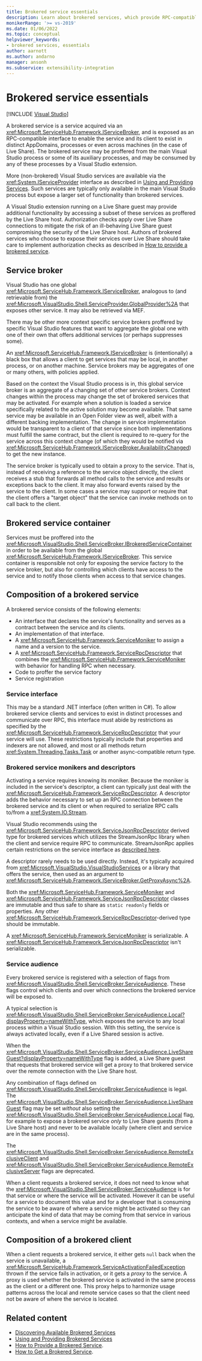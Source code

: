 ```yaml
---
title: Brokered service essentials
description: Learn about brokered services, which provide RPC-compatible interfaces to VS functionality.
monikerRange: '>= vs-2019'
ms.date: 01/06/2022
ms.topic: conceptual
helpviewer_keywords:
- brokered services, essentials
author: aarnott
ms.author: andarno
manager: ansonh
ms.subservice: extensibility-integration
---
```

# Brokered service essentials

 [!INCLUDE [Visual Studio](~/includes/applies-to-version/vs-windows-only.md)]

A brokered service is a service acquired via an <xref:Microsoft.ServiceHub.Framework.IServiceBroker>,
and is exposed as an RPC-compatible interface to enable the service and its client to exist in distinct AppDomains, processes or even across machines (in the case of Live Share).
The brokered service may be proffered from the main Visual Studio process or some of its auxiliary processes, and may be consumed by any of these processes by a Visual Studio extension.

More (non-brokered) Visual Studio services are available via the <xref:System.IServiceProvider> interface
as described in [Using and Providing Services](../using-and-providing-services.md).
Such services are typically only available in the main Visual Studio process but expose a larger set of functionality than brokered services.

A Visual Studio extension running on a Live Share guest may provide additional functionality by accessing a subset of these services as proffered by the Live Share host.
Authorization checks apply over Live Share connections to mitigate the risk of an ill-behaving Live Share guest compromising the security of the Live Share host.
Authors of brokered services who choose to expose their services over Live Share should take care to implement authorization checks as described in [How to provide a brokered service](../how-to-provide-brokered-service.md).

## Service broker

Visual Studio has one global <xref:Microsoft.ServiceHub.Framework.IServiceBroker>, analogous to (and retrievable from) the <xref:Microsoft.VisualStudio.Shell.ServiceProvider.GlobalProvider%2A> that exposes other service.
It may also be retrieved via MEF.

There may be other more context specific service brokers proffered by specific Visual Studio features that want to aggregate the global one with one of their own that offers additional services (or perhaps suppresses some).

An <xref:Microsoft.ServiceHub.Framework.IServiceBroker> is (intentionally) a black box that allows a client to get services that may be local, in another process, or on another machine.
Service brokers may be aggregates of one or many others, with policies applied.

Based on the context the Visual Studio process is in, this global service broker is an aggregate of a changing set of other service brokers.
Context changes within the process may change the set of brokered services that may be activated.
For example when a solution is loaded a service specifically related to the active solution may become available.
That same service may be available in an Open Folder view as well, albeit with a different backing implementation.
The change in service implementation would be transparent to a client of that service since both implementations must fulfill the same contract, but the client is required to re-query for the service across this context change (of which they would be notified via <xref:Microsoft.ServiceHub.Framework.IServiceBroker.AvailabilityChanged>) to get the new instance.

The service broker is typically used to obtain a proxy to the service.
That is, instead of receiving a reference to the service object directly, the client receives a stub that forwards all method calls to the service and results or exceptions back to the client.
It may also forward events raised by the service to the client.
In some cases a service may support or require that the client offers a "target object" that the service can invoke methods on to call back to the client.

## Brokered service container

Services must be proffered into the <xref:Microsoft.VisualStudio.Shell.ServiceBroker.IBrokeredServiceContainer> in order to be available from the global <xref:Microsoft.ServiceHub.Framework.IServiceBroker>.
This service container is responsible not only for exposing the service factory to the service broker,
but also for controlling which clients have access to the service and to notify those clients when access to that service changes.

## Composition of a brokered service

A brokered service consists of the following elements:

- An interface that declares the service's functionality and serves as a contract between the service and its clients.
- An implementation of that interface.
- A <xref:Microsoft.ServiceHub.Framework.ServiceMoniker> to assign a name and a version to the service.
- A <xref:Microsoft.ServiceHub.Framework.ServiceRpcDescriptor> that combines the <xref:Microsoft.ServiceHub.Framework.ServiceMoniker> with behavior for handling RPC when necessary.
- Code to proffer the service factory
- Service registration

### Service interface

This may be a standard .NET interface (often written in C#).
To allow brokered service clients and services to exist in distinct processes and communicate over RPC, this interface must abide by restrictions as specified by the <xref:Microsoft.ServiceHub.Framework.ServiceRpcDescriptor> that your service will use.
These restrictions typically include that properties and indexers are not allowed, and most or all methods return <xref:System.Threading.Tasks.Task> or another async-compatible return type.

### Brokered service monikers and descriptors

Activating a service requires knowing its moniker.
Because the moniker is included in the service's descriptor, a client can typically just deal with the <xref:Microsoft.ServiceHub.Framework.ServiceRpcDescriptor>.
A descriptor adds the behavior necessary to set up an RPC connection between the brokered service and its client
or when required to serialize RPC calls to/from a <xref:System.IO.Stream>.

Visual Studio recommends using the <xref:Microsoft.ServiceHub.Framework.ServiceJsonRpcDescriptor> derived type for brokered services which utilizes the StreamJsonRpc library when the client and service require RPC to communicate.
StreamJsonRpc applies certain restrictions on the service interface as [described here](https://github.com/microsoft/vs-streamjsonrpc/blob/main/doc/dynamicproxy.md).

A descriptor rarely needs to be used directly.
Instead, it's typically acquired from <xref:Microsoft.VisualStudio.VisualStudioServices> or a library that offers the service, then used as an argument to <xref:Microsoft.ServiceHub.Framework.IServiceBroker.GetProxyAsync%2A>.

Both the <xref:Microsoft.ServiceHub.Framework.ServiceMoniker> and <xref:Microsoft.ServiceHub.Framework.ServiceJsonRpcDescriptor> classes are immutable and thus safe to share as `static readonly` fields or properties.
Any other <xref:Microsoft.ServiceHub.Framework.ServiceRpcDescriptor>-derived type should be immutable.

A <xref:Microsoft.ServiceHub.Framework.ServiceMoniker> is serializable.
A <xref:Microsoft.ServiceHub.Framework.ServiceJsonRpcDescriptor> isn't serializable.

### Service audience

Every brokered service is registered with a selection of flags from <xref:Microsoft.VisualStudio.Shell.ServiceBroker.ServiceAudience>.
These flags control which clients and over which connections the brokered service will be exposed to.

A typical selection is <xref:Microsoft.VisualStudio.Shell.ServiceBroker.ServiceAudience.Local?displayProperty=nameWithType>, which exposes the service to any local process within a Visual Studio session.
With this setting, the service is always activated locally, even if a Live Shared session is active.

When the <xref:Microsoft.VisualStudio.Shell.ServiceBroker.ServiceAudience.LiveShareGuest?displayProperty=nameWithType> flag is added, a Live Share guest that requests that brokered service will get a proxy to that brokered service over the remote connection with the Live Share host.

Any combination of flags defined on <xref:Microsoft.VisualStudio.Shell.ServiceBroker.ServiceAudience> is legal.
The <xref:Microsoft.VisualStudio.Shell.ServiceBroker.ServiceAudience.LiveShareGuest> flag may be set *without* also setting the <xref:Microsoft.VisualStudio.Shell.ServiceBroker.ServiceAudience.Local> flag, for example to expose a brokered service *only* to Live Share guests (from a Live Share host) and never to be available locally (where client and service are in the same process).

The <xref:Microsoft.VisualStudio.Shell.ServiceBroker.ServiceAudience.RemoteExclusiveClient> and <xref:Microsoft.VisualStudio.Shell.ServiceBroker.ServiceAudience.RemoteExclusiveServer> flags are deprecated.

When a client requests a brokered service, it does not need to know what the <xref:Microsoft.VisualStudio.Shell.ServiceBroker.ServiceAudience> is for that service or where the service will be activated.
However it can be useful for a service to document this value and for a developer that is consuming the service to be aware of where a service might be activated so they can anticipate the kind of data that may be coming from that service in various contexts, and when a service might be available.

## Composition of a brokered client

When a client requests a brokered service, it either gets `null` back when the service is unavailable, a <xref:Microsoft.ServiceHub.Framework.ServiceActivationFailedException> thrown if the service fails in activation, or it gets a *proxy* to the service.
A proxy is used whether the brokered service is activated in the same process as the client or a different one.
This proxy helps to harmonize usage patterns across the local and remote service cases so that the client need not be aware of where the service is located.

## Related content

- [Discovering Available Brokered Services](discover-available-brokered-services.md)
- [Using and Providing Brokered Services](../use-and-provide-brokered-services.md)
- [How to Provide a Brokered Service](../how-to-provide-brokered-service.md).
- [How to Get a Brokered Service](../how-to-consume-brokered-service.md).
